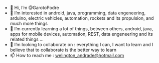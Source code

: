 - 👋 Hi, I’m @GarotoPodre
- 👀 I’m interested in android, java, programming, data engeneering, arduino, electric vehicles, automation, rockets and its propulsion, and much more things
- 🌱 I’m currently learning a lot of things, between others, android, java, apps for mobile devices, automation, REST, data engeneering and its related things ...
- 💞️ I’m looking to collaborate on : everything I can, I want to learn and I believe that to collaborate is the better way to learn
- 📫 How to reach me : welington_andrade@hotmail.com

<!---
GarotoPodre/GarotoPodre is a ✨ special ✨ repository because its `README.md` (this file) appears on your GitHub profile.
You can click the Preview link to take a look at your changes.
--->
